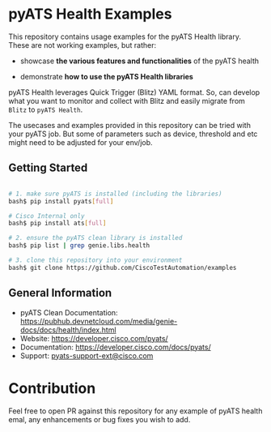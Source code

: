 # pyATS Health Examples

This repository contains usage examples for the pyATS Health library. These are
not working examples, but rather:

- showcase **the various features and functionalities** of the pyATS health

- demonstrate **how to use the pyATS Health libraries**

pyATS Health leverages Quick Trigger (Blitz) YAML format. So, can develop what you want to monitor and collect with Blitz and easily migrate from `Blitz` to `pyATS Health`.

The usecases and examples provided in this repository can be tried with your pyATS job.
But some of parameters such as device, threshold and etc might need to be adjusted for your env/job.

## Getting Started

```bash

# 1. make sure pyATS is installed (including the libraries)
bash$ pip install pyats[full]

# Cisco Internal only
bash$ pip install ats[full]

# 2. ensure the pyATS clean library is installed
bash$ pip list | grep genie.libs.health

# 3. clone this repository into your environment
bash$ git clone https://github.com/CiscoTestAutomation/examples

```

## General Information

- pyATS Clean Documentation: https://pubhub.devnetcloud.com/media/genie-docs/docs/health/index.html
- Website: https://developer.cisco.com/pyats/
- Documentation: https://developer.cisco.com/docs/pyats/
- Support: pyats-support-ext@cisco.com


# Contribution

Feel free to open PR against this repository for any example of pyATS health emal, any enhancements or bug fixes you wish to add.